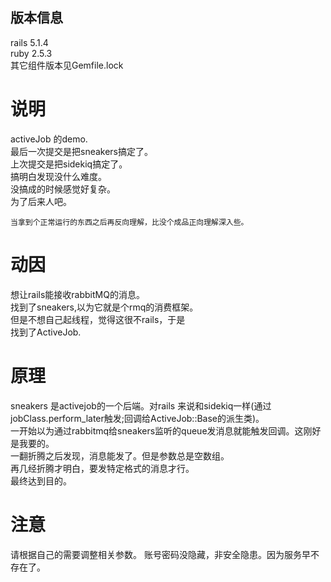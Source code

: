 ## 版本信息
rails 5.1.4  
ruby 2.5.3  
其它组件版本见Gemfile.lock  
# 说明
activeJob 的demo.  
最后一次提交是把sneakers搞定了。  
上次提交是把sidekiq搞定了。  
搞明白发现没什么难度。  
没搞成的时候感觉好复杂。  
为了后来人吧。  
```
当拿到个正常运行的东西之后再反向理解，比没个成品正向理解深入些。
```
# 动因
想让rails能接收rabbitMQ的消息。  
找到了sneakers,以为它就是个rmq的消费框架。  
但是不想自己起线程，觉得这很不rails，于是  
找到了ActiveJob.  

# 原理

sneakers 是activejob的一个后端。对rails 来说和sidekiq一样(通过 jobClass.perform_later触发;回调给ActiveJob::Base的派生类)。  
一开始以为通过rabbitmq给sneakers监听的queue发消息就能触发回调。这刚好是我要的。  
一翻折腾之后发现，消息能发了。但是参数总是空数组。  
再几经折腾才明白，要发特定格式的消息才行。  
最终达到目的。  

# 注意  
请根据自己的需要调整相关参数。
账号密码没隐藏，非安全隐患。因为服务早不存在了。
